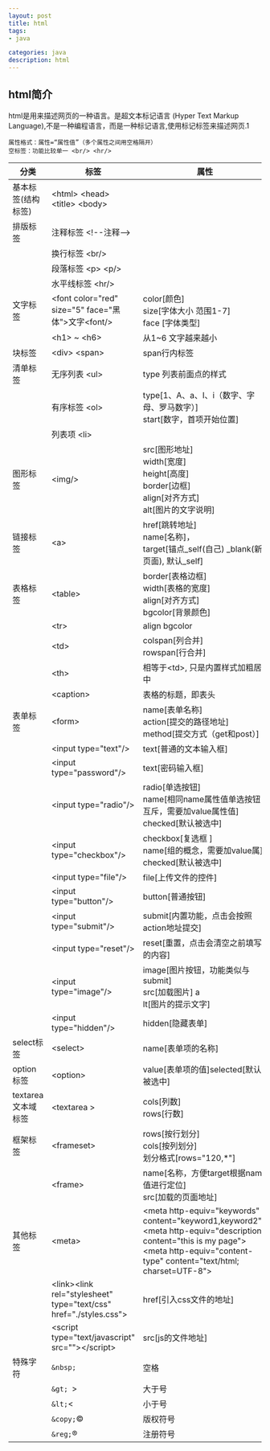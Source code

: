 ```yaml
---
layout: post
title: html
tags:
- java

categories: java
description: html
---
```

## html简介
  html是用来描述网页的一种语言。是超文本标记语言 (Hyper Text Markup Language),不是一种编程语言，而是一种标记语言,使用标记标签来描述网页.1
```
属性格式：属性=“属性值”（多个属性之间用空格隔开）
空标签：功能比较单一 <br/> <hr/>
```
|分类|标签|属性|
|-----|-----|------|
|基本标签(结构标签)|&lt;html&gt; &lt;head&gt; &lt;title&gt; &lt;body&gt;|
|排版标签|注释标签 &lt;!--注释--&gt;|
||换行标签 &lt;br/>|
||段落标签 &lt;p> &lt;p/>||
||水平线标签 &lt;hr/>||
|文字标签|&lt;font color="red" size="5" face="黑体">文字&lt;font/>|color[颜色]<br/>size[字体大小 范围1-7]<br/>face [字体类型]|
||&lt;h1> ~ &lt;h6>|从1~6 文字越来越小|
|块标签|&lt;div>     &lt;span>|span行内标签||
|清单标签|无序列表 &lt;ul>|type 列表前面点的样式|
||有序标签 &lt;ol>|type[1、A、a、I、i（数字、字母、罗马数字）]<br/>start[数字，首项开始位置]|
||列表项 &lt;li>||
|图形标签|&lt;img/>|src[图形地址] <br/>width[宽度] <br/>height[高度] <br/>border[边框] <br/>align[对齐方式] <br/>alt[图片的文字说明]|
|链接标签|&lt;a>|href[跳转地址] <br/>name[名称]，<br/>target[锚点_self(自己) _blank(新页面), 默认_self]|
|表格标签|&lt;table>|border[表格边框] <br/>width[表格的宽度] <br/>align[对齐方式] <br/>bgcolor[背景颜色] |
||&lt;tr>| align bgcolor|
||&lt;td>|colspan[列合并] <br/>rowspan[行合并]|
||&lt;th>|相等于&lt;td>, 只是内置样式加粗居中|
||&lt;caption>|表格的标题，即表头|
|表单标签|&lt;form>|name[表单名称]  <br/>action[提交的路径地址]  <br/>method[提交方式（get和post）]|
||&lt;input type="text"/>|text[普通的文本输入框]|
||&lt;input type="password"/>|text[密码输入框]|
||&lt;input type="radio"/>|radio[单选按钮] <br/>name[相同name属性值单选按钮互斥，需要加value属性值]<br/>checked[默认被选中]|
||&lt;input type="checkbox"/>| checkbox[复选框 ]<br/>name[组的概念，需要加value属] checked[默认被选中]|
||&lt;input type="file"/>| file[上传文件的控件]|
||&lt;input type="button"/>| button[普通按钮]|
||&lt;input type="submit"/>| submit[内置功能，点击会按照action地址提交]|
||&lt;input type="reset"/>| reset[重置，点击会清空之前填写的内容]|
||&lt;input type="image"/>| image[图片按钮，功能类似与submit] <br/>src[加载图片] a<br/>lt[图片的提示文字]|
||&lt;input type="hidden"/>| hidden[隐藏表单]|
|select标签|&lt;select>|name[表单项的名称]|
|option标签|&lt;option>|value[表单项的值]selected[默认被选中]|
| textarea文本域标签|&lt;textarea >|cols[列数]<br/>rows[行数]|
|框架标签|&lt;frameset>|rows[按行划分]<br/>cols[按列划分]<br/>划分格式[rows="120,*"]|
|| &lt;frame>|name[名称，方便target根据name值进行定位]<br/>src[加载的页面地址]|
|其他标签|&lt;meta>|&lt;meta http-equiv="keywords" content="keyword1,keyword2"> <br/>&lt;meta http-equiv="description" content="this is my page"><br/>&lt;meta http-equiv="content-type" content="text/html; charset=UTF-8">|
||&lt;link>&lt;link rel="stylesheet" type="text/css" href="./styles.css">| href[引入css文件的地址]||
||&lt;script type="text/javascript" src="">&lt;/script>|src[js的文件地址]|
|特殊字符|`&nbsp;`|空格|
||`&gt; `&gt;|大于号|
||`&lt;`&lt;|小于号|
||`&copy;`&copy;|版权符号|
||`&reg;`&reg; |注册符号|
